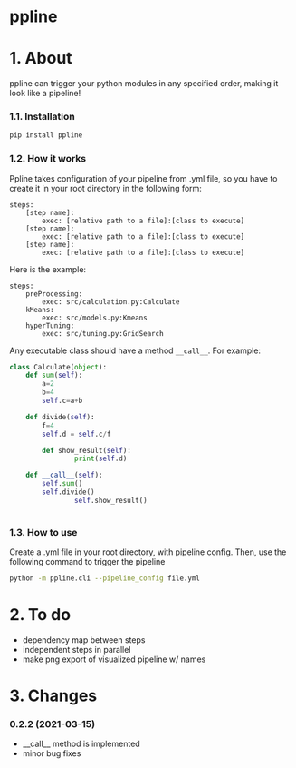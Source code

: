 # ppline

# 1. About

ppline can trigger your python modules in any specified order, making it look like a pipeline! 


### 1.1. Installation

```bash
pip install ppline
```


### 1.2. How it works

Ppline takes configuration of your pipeline from .yml file, so you have to create it in your root directory in the following form:


```text
steps:
    [step name]:
        exec: [relative path to a file]:[class to execute]
    [step name]:
        exec: [relative path to a file]:[class to execute]
    [step name]:
        exec: [relative path to a file]:[class to execute]
```
Here is the example:

```text
steps:
    preProcessing:
        exec: src/calculation.py:Calculate
    kMeans:
        exec: src/models.py:Kmeans
    hyperTuning:
        exec: src/tuning.py:GridSearch
```

Any executable class should have a method ``__call__``. For example:

```python
class Calculate(object):
	def sum(self):
		a=2
		b=4
		self.c=a+b

	def divide(self):
		f=4
		self.d = self.c/f

        def show_result(self):
                print(self.d)

	def __call__(self):
		self.sum()
		self.divide()
                self.show_result()
    
```

### 1.3. How to use

Create a .yml file in your root directory, with pipeline config. Then, use the following command to trigger the pipeline

```bash
python -m ppline.cli --pipeline_config file.yml
```

# 2. To do

- dependency map between steps
- independent steps in parallel
- make png export of visualized pipeline w/ names


# 3. Changes

### 0.2.2 (2021-03-15)

- \_\_call\_\_ method is implemented 
- minor bug fixes
